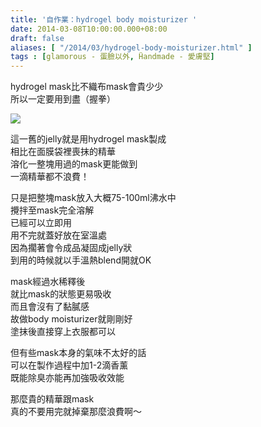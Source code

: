 ```yaml
---
title: '自作業：hydrogel body moisturizer '
date: 2014-03-08T10:00:00.000+08:00
draft: false
aliases: [ "/2014/03/hydrogel-body-moisturizer.html" ]
tags : [glamorous - 蛋臉以外, Ḧandmade - 愛膚堅]
---
```


hydrogel mask比不織布mask會貴少少  
所以一定要用到盡（握拳）  

![](/images/diyhydrogel.jpg)

這一舊的jelly就是用hydrogel mask製成  
相比在面膜袋裡喪抹的精華  
溶化一整塊用過的mask更能做到  
一滴精華都不浪費！  
  
只是把整塊mask放入大概75-100ml沸水中  
攪拌至mask完全溶解  
已經可以立即用  
用不完就蓋好放在室溫處  
因為擱著會令成品凝固成jelly狀  
到用的時候就以手溫熱blend開就OK  
  
mask經過水稀釋後  
就比mask的狀態更易吸收  
而且會沒有了黏膩感  
故做body moisturizer就剛剛好  
塗抹後直接穿上衣服都可以  
  
但有些mask本身的氣味不太好的話  
可以在製作過程中加1-2滴香薰  
既能除臭亦能再加強吸收效能  
  
那麼貴的精華跟mask  
真的不要用完就掉棄那麼浪費啊～
